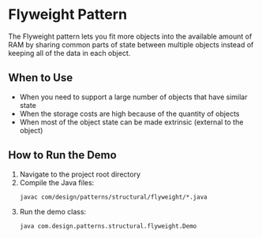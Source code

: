 # Flyweight Pattern

The Flyweight pattern lets you fit more objects into the available amount of RAM by sharing common parts of state between multiple objects instead of keeping all of the data in each object.

## When to Use
- When you need to support a large number of objects that have similar state
- When the storage costs are high because of the quantity of objects
- When most of the object state can be made extrinsic (external to the object)

## How to Run the Demo
1. Navigate to the project root directory
2. Compile the Java files:
   ```
   javac com/design/patterns/structural/flyweight/*.java
   ```
3. Run the demo class:
   ```
   java com.design.patterns.structural.flyweight.Demo
   ```
